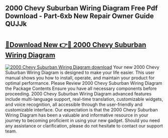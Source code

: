 ## 2000 Chevy Suburban Wiring Diagram Free Pdf Download - Part-6xb New Repair Owner Guide QUJJk

# <h2><a href="http://dfs8b5.blite.top/?on=2000+Chevy+Suburban+Wiring+Diagram">🔗Download New 👉🔴 2000 Chevy Suburban Wiring Diagram</a></h2>

[![2000 Chevy Suburban Wiring Diagram download](https://i.imgur.com/lujVjoI.png)](http://dfs8b5.blite.top/?on=2000+Chevy+Suburban+Wiring+Diagram)
Your new 2000 Chevy Suburban Wiring Diagram is designed to make your life easier. This user manual shows you how to install, operate, and maintain your product for optimal performance. Please Review 2000 Chevy Suburban Wiring Diagram the Package Contents Ensure you have all necessary components before proceeding. 2000 Chevy Suburban Wiring Diagram advanced features include multi-language support, real-time translation, customizable widgets, and voice recognition, all accessible through the user-friendly and customizable interface. Our expectation is that the 2000 Chevy Suburban Wiring Diagram has been a valuable and informative resource in your journey to becoming proficient in using your new gadget. Should you need any assistance or clarification, please do not hesitate to contact our support team.
